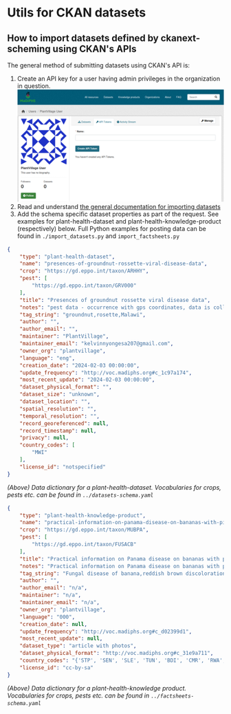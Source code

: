 # Utils for CKAN datasets

## How to import datasets defined by ckanext-scheming using CKAN's APIs
The general method of submitting datasets using CKAN's API is:
1. Create an API key for a user having admin privileges in the organization in question.
![Screenshot of where to add your API key](./add_api_key_illus.png)
2. Read and understand [the general documentation for importing datasets](https://docs.ckan.org/en/2.9/api/#example-importing-datasets-with-the-ckan-api)
3. Add the schema specific dataset properties as part of the request. See examples for plant-health-dataset and plant-health-knowledge-product (respectively) below. Full Python examples for posting data can be found in `./import_datasets.py` and `import_factsheets.py`

```json
{
    "type": "plant-health-dataset",
    "name": "presences-of-groundnut-rossette-viral-disease-data",
    "crop": "https://gd.eppo.int/taxon/ARHHY",
    "pest": [
        "https://gd.eppo.int/taxon/GRV000"
    ],
    "title": "Presences of groundnut rossette viral disease data",
    "notes": "pest data - occurrence with gps coordinates, data is collected in the PlantVillage App\n\n### Type\n Pictures",
    "tag_string": "groundnut,rosette,Malawi",
    "author": "",
    "author_email": "",
    "maintainer": "PlantVillage",
    "maintainer_email": "kelvinnyongesa207@gmail.com",
    "owner_org": "plantvillage",
    "language": "eng",
    "creation_date": "2024-02-03 00:00:00",
    "update_frequency": "http://voc.madiphs.org#c_1c97a174",
    "most_recent_update": "2024-02-03 00:00:00",
    "dataset_physical_format": "",
    "dataset_size": "unknown",
    "dataset_location": "",
    "spatial_resolution": "",
    "temporal_resolution": "",
    "record_georeferenced": null,
    "record_timestamp": null,
    "privacy": null,
    "country_codes": [
        "MWI"
    ],
    "license_id": "notspecified"
}
```
*(Above) Data dictionary for a plant-health-dataset. Vocabularies for crops, pests etc. can be found in `../datasets-schema.yaml`*


```json
{
    "type": "plant-health-knowledge-product",
    "name": "practical-information-on-panama-disease-on-bananas-with-picture",
    "crop": "https://gd.eppo.int/taxon/MUBPA",
    "pest": [
        "https://gd.eppo.int/taxon/FUSACB"
    ],
    "title": "Practical information on Panama disease on bananas with picture",
    "notes": "Practical information on Panama disease on bananas with picture. Description of the symptoms. Not much is given about management\n\n### Other information\n n/a",
    "tag_string": "Fungal disease of banana,reddish brown discoloration of vascular tissue",
    "author": "",
    "author_email": "n/a",
    "maintainer": "n/a",
    "maintainer_email": "n/a",
    "owner_org": "plantvillage",
    "language": "000",
    "creation_date": null,
    "update_frequency": "http://voc.madiphs.org#c_d02399d1",
    "most_recent_update": null,
    "dataset_type": "article with photos",
    "dataset_physical_format": "http://voc.madiphs.org#c_31e9a711",
    "country_codes": "{'STP', 'SEN', 'SLE', 'TUN', 'BDI', 'CMR', 'RWA', 'MWI', 'NAM', 'KEN', 'NER', 'ESH', 'ZWE', 'ETH', 'TGO', 'MUS', 'BFA', 'MAR', 'CAF', 'ZMB', 'SSD', 'TCD', 'AGO', 'SDN', 'GIN', 'BWA', 'LBR', 'MRT', 'DZA', 'GNQ', 'COD', 'UGA', 'ERI', 'MOZ', 'ZAF', 'COM', 'SWZ', 'MLI', 'LBY', 'TZA', 'SOM', 'GAB', 'COG', 'DJI', 'GHA', 'GNB', 'CIV', 'EGY', 'MDG', 'GMB', 'NGA', 'BEN', 'SOL', 'LSO', 'SYC'}",
    "license_id": "cc-by-sa"
}
```
*(Above) Data dictionary for a plant-health-knowledge product. Vocabularies for crops, pests etc. can be found in `../factsheets-schema.yaml`*

